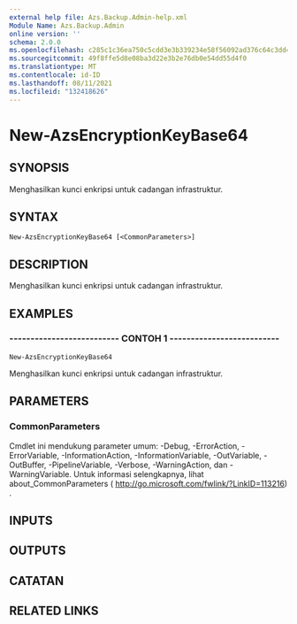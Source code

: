 ```yaml
---
external help file: Azs.Backup.Admin-help.xml
Module Name: Azs.Backup.Admin
online version: ''
schema: 2.0.0
ms.openlocfilehash: c285c1c36ea750c5cdd3e3b339234e58f56092ad376c64c3dd437a4d21c333cd
ms.sourcegitcommit: 49f8ffe5d8e08ba3d22e3b2e76db0e54dd55d4f0
ms.translationtype: MT
ms.contentlocale: id-ID
ms.lasthandoff: 08/11/2021
ms.locfileid: "132418626"
---
```

# New-AzsEncryptionKeyBase64

## SYNOPSIS
Menghasilkan kunci enkripsi untuk cadangan infrastruktur.

## SYNTAX

```
New-AzsEncryptionKeyBase64 [<CommonParameters>]
```

## DESCRIPTION
Menghasilkan kunci enkripsi untuk cadangan infrastruktur.

## EXAMPLES

### -------------------------- CONTOH 1 --------------------------
```
New-AzsEncryptionKeyBase64
```

Menghasilkan kunci enkripsi untuk cadangan infrastruktur.

## PARAMETERS

### CommonParameters
Cmdlet ini mendukung parameter umum: -Debug, -ErrorAction, -ErrorVariable, -InformationAction, -InformationVariable, -OutVariable, -OutBuffer, -PipelineVariable, -Verbose, -WarningAction, dan -WarningVariable. Untuk informasi selengkapnya, lihat about_CommonParameters ( http://go.microsoft.com/fwlink/?LinkID=113216) .

## INPUTS

## OUTPUTS

## CATATAN

## RELATED LINKS

